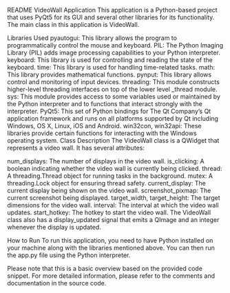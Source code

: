 README
VideoWall Application
This application is a Python-based project that uses PyQt5 for its GUI and several other libraries for its functionality. The main class in this application is VideoWall.

Libraries Used
pyautogui: This library allows the program to programmatically control the mouse and keyboard.
PIL: The Python Imaging Library (PIL) adds image processing capabilities to your Python interpreter.
keyboard: This library is used for controlling and reading the state of the keyboard.
time: This library is used for handling time-related tasks.
math: This library provides mathematical functions.
pynput: This library allows control and monitoring of input devices.
threading: This module constructs higher-level threading interfaces on top of the lower level _thread module.
sys: This module provides access to some variables used or maintained by the Python interpreter and to functions that interact strongly with the interpreter.
PyQt5: This set of Python bindings for The Qt Company’s Qt application framework and runs on all platforms supported by Qt including Windows, OS X, Linux, iOS and Android.
win32con, win32api: These libraries provide certain functions for interacting with the Windows operating system.
Class Description
The VideoWall class is a QWidget that represents a video wall. It has several attributes:

num_displays: The number of displays in the video wall.
is_clicking: A boolean indicating whether the video wall is currently being clicked.
thread: A threading.Thread object for running tasks in the background.
mutex: A threading.Lock object for ensuring thread safety.
current_display: The current display being shown on the video wall.
screenshot_pixmap: The current screenshot being displayed.
target_width, target_height: The target dimensions for the video wall.
interval: The interval at which the video wall updates.
start_hotkey: The hotkey to start the video wall.
The VideoWall class also has a display_updated signal that emits a QImage and an integer whenever the display is updated.

How to Run
To run this application, you need to have Python installed on your machine along with the libraries mentioned above. You can then run the app.py file using the Python interpreter.

Please note that this is a basic overview based on the provided code snippet. For more detailed information, please refer to the comments and documentation in the source code.